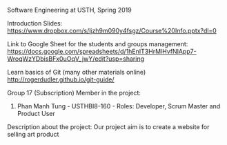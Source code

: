 <div>
<p>Software Engineering at USTH, Spring 2019</p>
<p>Introduction Slides:
<a href="https://www.dropbox.com/s/ljzh9m090y4fsgz/Course%20Info.pptx?dl=0" rel="nofollow">https://www.dropbox.com/s/ljzh9m090y4fsgz/Course%20Info.pptx?dl=0</a></p>
<p>Link to Google Sheet for the students and groups management:
<a href="https://docs.google.com/spreadsheets/d/1hEnIT3HrMlHvfNIApp7-WroqWzYDbisBFx0uOqV_jwY/edit?usp=sharing" rel="nofollow">https://docs.google.com/spreadsheets/d/1hEnIT3HrMlHvfNIApp7-WroqWzYDbisBFx0uOqV_jwY/edit?usp=sharing</a></p>
<p>Learn basics of Git (many other materials online)
<a href="http://rogerdudler.github.io/git-guide/" rel="nofollow">http://rogerdudler.github.io/git-guide/</a></p>
<p>Group 17 (Subscription)
Member in the project:</p>
<ol>
<li>Phan Manh Tung - USTHBI8-160 - Roles: Developer, Scrum Master and Product User</li>
</ol>
<p>Description about the project: Our project aim is to create a website for selling art product</p>
</div>

